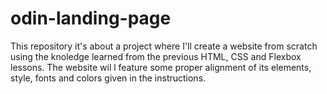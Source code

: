 # odin-landing-page

This repository it's about a project where I'll create a website from scratch using the knoledge learned from the previous HTML, CSS and Flexbox lessons. The website wil l feature some proper alignment of its elements, style, fonts and colors given in the instructions.
